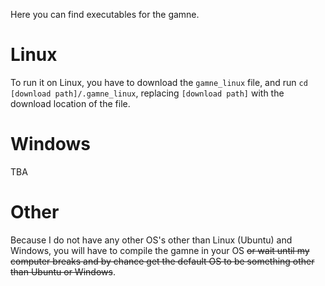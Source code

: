 Here you can find executables for the gamne.

# Linux
To run it on Linux, you have to download the `gamne_linux` file, and run `cd [download path]/.gamne_linux`, replacing `[download path]` with the download location of the file.

# Windows
TBA

# Other
Because I do not have any other OS's other than Linux (Ubuntu) and Windows, you will have to compile the gamne in your OS ~~or wait until my computer breaks and by chance get the default OS to be something other than Ubuntu or Windows~~.
